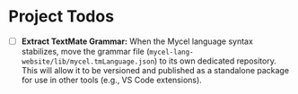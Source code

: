 # Project Todos

- [ ] **Extract TextMate Grammar:** When the Mycel language syntax stabilizes, move the grammar file (`mycel-lang-website/lib/mycel.tmLanguage.json`) to its own dedicated repository. This will allow it to be versioned and published as a standalone package for use in other tools (e.g., VS Code extensions).
